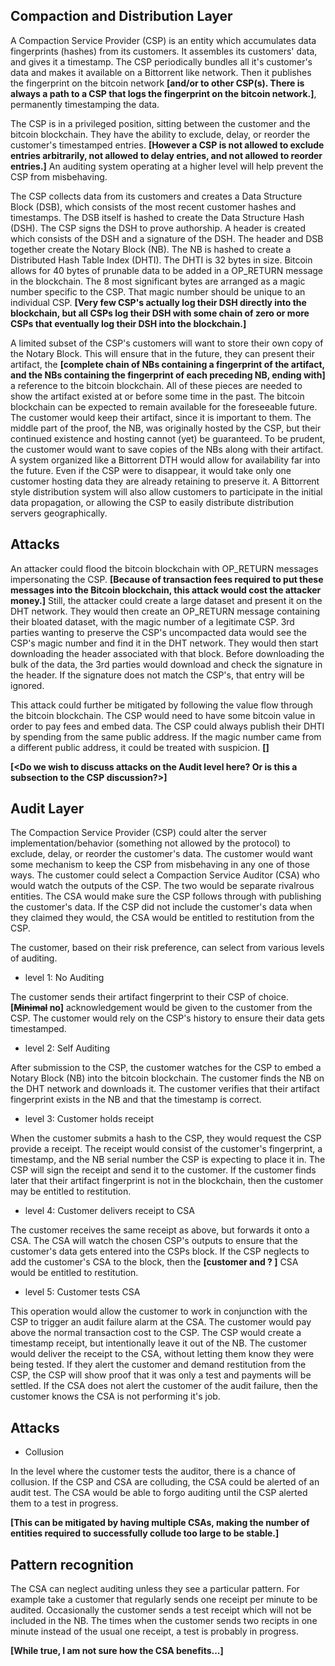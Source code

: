 Compaction and Distribution Layer  
----------------------------------------------

A Compaction Service Provider (CSP) is an entity which accumulates data fingerprints (hashes) from its customers.  It assembles its customers' data, and gives it a timestamp.  The CSP periodically bundles all it's customer's data and makes it available on a Bittorrent like network.  Then it publishes the fingerprint on the bitcoin network **[and/or to other CSP(s).  There is always a path to a CSP that logs the fingerprint on the bitcoin network.]**, permanently timestamping the data. 

The CSP is in a privileged position, sitting between the customer and the bitcoin blockchain.  They have the ability to exclude, delay, or reorder the customer's timestamped entries. **[However a CSP is not allowed to exclude entries arbitrarily, not allowed to delay entries, and not allowed to reorder entries.]**  An auditing system operating at a higher level will help prevent the CSP from misbehaving.  

The CSP collects data from its customers and creates a Data Structure Block (DSB), which consists of the most recent customer hashes and timestamps.  The DSB itself is hashed to create the Data Structure Hash (DSH).  The CSP signs the DSH to prove authorship.  A header is created which consists of the DSH and a signature of the DSH.  The header and DSB together create the Notary Block (NB).  The NB is hashed to create a Distributed Hash Table Index (DHTI).  The DHTI is 32 bytes in size.  Bitcoin allows for 40 bytes of prunable data to be added in a OP_RETURN message in the blockchain.  The 8 most significant bytes are arranged as a magic number specific to the CSP.  That magic number should be unique to an individual CSP.  **[Very few CSP's actually log their DSH directly into the blockchain, but all CSPs log their DSH with some chain of zero or more CSPs that eventually log their DSH into the blockchain.]**   

A limited subset of the CSP's customers will want to store their own copy of the Notary Block.  This will ensure that in the future, they can present their artifact, the **[complete chain of NBs containing a fingerprint of the artifact, and the NBs containing the fingerprint of each preceding NB, ending with]**  a reference to the bitcoin blockchain.  All of these pieces are needed to show the artifact existed at or before some time in the past.  The bitcoin blockchain can be expected to remain available for the foreseeable future.  The customer would keep their artifact, since it is important to them.  The middle part of the proof, the NB, was originally hosted by the CSP, but their continued existence and hosting cannot (yet) be guaranteed.  To be prudent, the customer would want to save copies of the NBs along with their artifact.  A system organized like a Bittorrent DTH would allow for availability far into the future.  Even if the CSP were to disappear, it would take only one customer hosting data they are already retaining to preserve it.  A Bittorrent style distribution system will also allow customers to participate in the initial data propagation, or allowing the CSP to easily distribute distribution servers geographically.

Attacks
-----------

An attacker could flood the bitcoin blockchain with OP_RETURN messages impersonating the CSP.  **[Because of transaction fees required to put these messages into the Bitcoin blockchain, this attack would cost the attacker money.]** Still, the attacker could create a large dataset and present it on the DHT network.  They would then create an OP_RETURN message containing their bloated dataset, with the magic number of a legitimate CSP.  3rd parties wanting to preserve the CSP's uncompacted data would see the CSP's magic number and find it in the DHT network.  They would then start downloading the header associated with that block.  Before downloading the bulk of the data, the 3rd parties would download and check the signature in the header.  If the signature does not match the CSP's, that entry will be ignored.

This attack could further be mitigated by following the value flow through the bitcoin blockchain.  The CSP would need to have some bitcoin value in order to pay fees and embed data.  The CSP could always publish their DHTI by spending from the same public address.  If the magic number came from a different public address, it could be treated with suspicion.  **[<We could also use reverse hashes in the datablocks to validate entries>]**

**[<Do we wish to discuss attacks on the Audit level here?  Or is this a subsection to the CSP discussion?>]**

Audit Layer
--------------

The Compaction Service Provider (CSP) could alter the server implementation/behavior (something not allowed by the protocol) to exclude, delay, or reorder the customer's data.  The customer would want some mechanism to keep the CSP from misbehaving in any one of those ways.  The customer could select a Compaction Service Auditor (CSA) who would watch the outputs of the CSP.  The two would be separate rivalrous entities.  The CSA would make sure the CSP follows through with publishing the customer's data.  If the CSP did not include the customer's data when they claimed they would, the CSA would be entitled to restitution from the CSP.

The customer, based on their risk preference, can select from various levels of auditing.

* level 1: No Auditing

The customer sends their artifact fingerprint to their CSP of choice. **[~~Minimal~~ no]** acknowledgement would be given to the customer from the CSP.  The customer would rely on the CSP's history to ensure their data gets timestamped.

* level 2: Self Auditing

After submission to the CSP, the customer watches for the CSP to embed a Notary Block (NB) into the bitcoin blockchain.  The customer finds the NB on the DHT network and downloads it.  The customer verifies that their artifact fingerprint exists in the NB and that the timestamp is correct.

* level 3: Customer holds receipt

When the customer submits a hash to the CSP, they would request the CSP provide a receipt.  The receipt would consist of the customer's fingerprint, a timestamp, and the NB serial number the CSP is expecting to place it in.  The CSP will sign the receipt and send it to the customer.  If the customer finds later that their artifact fingerprint is not in the blockchain, then the customer may be entitled to restitution.  

* level 4: Customer delivers receipt to CSA

The customer receives the same receipt as above, but forwards it onto a CSA.  The CSA will watch the chosen CSP's outputs to ensure that the customer's data gets entered into the CSPs block.  If the CSP neglects to add the customer's CSA to the block, then the **[customer and ? ]** CSA would be entitled to restitution.

* level 5: Customer tests CSA

This operation would allow the customer to work in conjunction with the CSP to trigger an audit failure alarm at the CSA.  The customer would pay above the normal transaction cost to the CSP.  The CSP would create a timestamp receipt, but intentionally leave it out of the NB.  The customer would deliver the receipt to the CSA, without letting them know they were being tested.  If they alert the customer and demand restitution from the CSP, the CSP will show proof that it was only a test and payments will be settled.  If the CSA does not alert the customer of the audit failure, then the customer knows the CSA is not performing it's job.

Attacks
-----------

* Collusion

In the level where the customer tests the auditor, there is a chance of collusion.  If the CSP and CSA are colluding, the CSA could be alerted of an audit test.  The CSA would be able to forgo auditing until the CSP alerted them to a test in progress.

**[This can be mitigated by having multiple CSAs, making the number of entities required to successfully collude too large to be stable.]**

Pattern recognition
-------------------------

The CSA can neglect auditing unless they see a particular pattern.  For example take a customer that regularly sends one receipt per minute to be audited.  Occasionally the customer sends a test receipt which will not be included in the NB.  The times when the customer sends two recipts in one minute instead of the usual one receipt, a test is probably in progress.  

**[While true, I am not sure how the CSA benefits...]**
